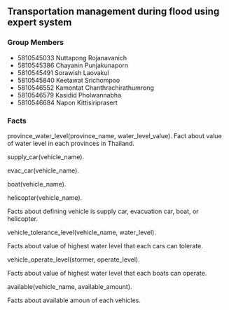 ## Transportation management during flood using expert system

### Group Members
- 5810545033  Nuttapong   Rojanavanich
- 5810545386  Chayanin		Punjakunaporn
- 5810545491  Sorawish		Laovakul
- 5810545840  Keetawat		Srichompoo
- 5810546552  Kamontat		Chanthrachirathumrong
- 5810546579  Kasidid		  Pholwannabha
- 5810546684  Napon		    Kittisiriprasert

### Facts

province_water_level(province_name, water_level_value).
Fact about value of water level in each provinces in Thailand.

supply_car(vehicle_name).

evac_car(vehicle_name).

boat(vehicle_name).

helicopter(vehicle_name).

Facts about defining vehicle is supply car, evacuation car, boat, or helicopter.


vehicle_tolerance_level(vehicle_name, water_level).

Facts about value of highest water level that each cars can tolerate.


vehicle_operate_level(stormer, operate_level).


Facts about value of highest water level that each boats can operate.


available(vehicle_name, available_amount).

Facts about available amoun of each vehicles.
